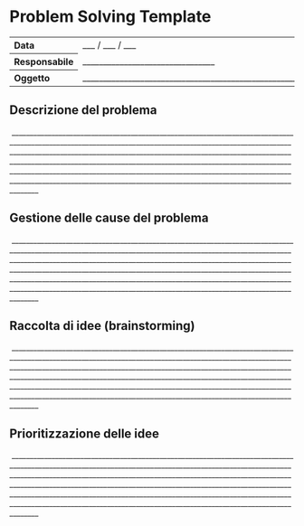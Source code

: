 # Problem Solving Template

<table>
    <tr>
        <th align="left">Data</th>
        <td>___ / ___ / ___</td>
    </tr>
    <tr>
        <th align="left">Responsabile</th>
        <td>________________________________</td>
    </tr>
    <tr>
        <th align="left">Oggetto</th>
        <td>__________________________________________________________</td>
    </tr>
</table>

## Descrizione del problema
 ____________________________________________________________________________________________________________________________________________________________________________________________________________________________________________________________________________________________________________________________________________________________________________________________________________________________________________________________________________________________

## Gestione delle cause del problema
 ____________________________________________________________________________________________________________________________________________________________________________________________________________________________________________________________________________________________________________________________________________________________________________________________________________________________________________________________________________________________

## Raccolta di idee (brainstorming)
 ____________________________________________________________________________________________________________________________________________________________________________________________________________________________________________________________________________________________________________________________________________________________________________________________________________________________________________________________________________________________

## Prioritizzazione delle idee
 ____________________________________________________________________________________________________________________________________________________________________________________________________________________________________________________________________________________________________________________________________________________________________________________________________________________________________________________________________________________________
